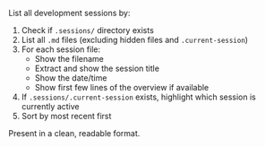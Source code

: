 List all development sessions by:

1. Check if `.sessions/` directory exists
2. List all `.md` files (excluding hidden files and `.current-session`)
3. For each session file:
   - Show the filename
   - Extract and show the session title
   - Show the date/time
   - Show first few lines of the overview if available
4. If `.sessions/.current-session` exists, highlight which session is currently active
5. Sort by most recent first

Present in a clean, readable format.